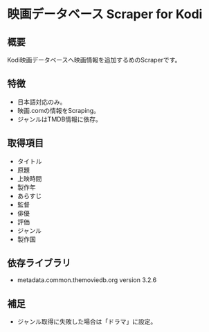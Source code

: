 # 映画データベース  Scraper for Kodi

## 概要
Kodi映画データベースへ映画情報を追加するめのScraperです。

## 特徴
 - 日本語対応のみ。
 - 映画.comの情報をScraping。
 - ジャンルはTMDB情報に依存。

## 取得項目
 - タイトル
 - 原題
 - 上映時間
 - 製作年
 - あらすじ
 - 監督
 - 俳優
 - 評価
 - ジャンル
 - 製作国

## 依存ライブラリ
 - metadata.common.themoviedb.org version 3.2.6

## 補足
 - ジャンル取得に失敗した場合は「ドラマ」に設定。
